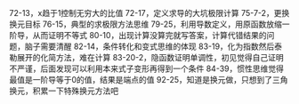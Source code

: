 72-13，x趋于1控制无穷大的比值
72-17，定义求导的大坑极限计算
75-7-2，更换换元目标
76-15，典型的求极限方法思维
79-25，利用导数定义，用原函数放缩一阶导，从而证明不等式
80-10，出现计算没算完就写答案，计算代错结果的问题，脑子需要清醒
82-14，条件转化和变式思维的体现
83-19，化为指数然后泰勒展开的化简方法，难在计算
83-20-2，隐函数证明单调性，初见觉得自己证明不严谨，后面发现可以利用本来式子变形再得到一个条件
84-39，惯性思维觉得最值是一阶导等于0的值，结果是端点的值
92-25，知道是换元做，只想到了三角换元，积累一下特殊换元方法吧